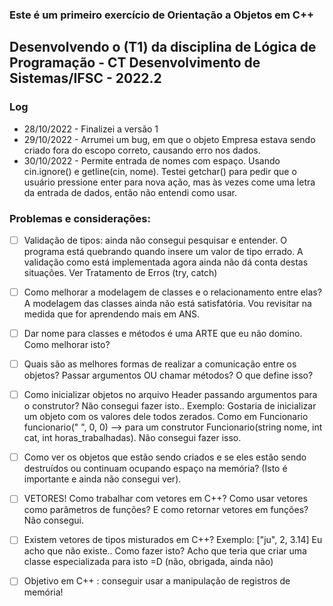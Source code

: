 ### Este é um primeiro exercício de Orientação a Objetos em C++

## Desenvolvendo o (T1) da disciplina de Lógica de Programação - CT Desenvolvimento de Sistemas/IFSC - 2022.2

### Log
* 28/10/2022 - Finalizei a versão 1
* 29/10/2022 - Arrumei um bug, em que o objeto Empresa estava sendo criado fora do escopo correto, causando erro nos dados. 
* 30/10/2022 - Permite entrada de nomes com espaço. Usando cin.ignore() e getline(cin, nome). Testei getchar() para pedir que o usuário pressione enter para nova ação, mas às vezes come uma letra da entrada de dados, então não entendi como usar.


### Problemas e considerações:

- [ ] Validação de tipos: ainda não consegui pesquisar e entender. O programa está quebrando quando insere um valor de tipo errado. A validação como está implementada agora ainda não dá conta destas situações. Ver Tratamento de Erros (try, catch)


- [ ] Como melhorar a modelagem de classes e o relacionamento entre elas? A modelagem das classes ainda não está satisfatória. Vou revisitar na medida que for aprendendo mais em ANS.

      
- [ ] Dar nome para classes e métodos é uma ARTE que eu não domino. Como melhorar isto?


- [ ] Quais são as melhores formas de realizar a comunicação entre os objetos? Passar argumentos OU chamar métodos? O que define isso? 


- [ ] Como inicializar objetos no arquivo Header passando argumentos para o construtor? Não consegui fazer isto..
Exemplo: 
Gostaria de inicializar um objeto com os valores dele todos zerados. Como em Funcionario funcionario(" ", 0, 0) --> para um construtor Funcionario(string nome, int cat, int horas_trabalhadas). 
Não consegui fazer isso. 


- [ ] Como ver os objetos que estão sendo criados e se eles estão sendo destruídos ou continuam ocupando espaço na memória? (Isto é importante e ainda não consegui ver).


- [ ] VETORES! Como trabalhar com vetores em C++? Como usar vetores como parâmetros de funções? E como retornar vetores em funções? Não consegui. 


- [ ] Existem vetores de tipos misturados em C++? Exemplo: ["ju", 2, 3.14]
Eu acho que não existe.. Como fazer isto? Acho que teria que criar uma classe especializada para isto =D (não, obrigada, ainda não)


- [ ] Objetivo em C++ : conseguir usar a manipulação de registros de memória! 
